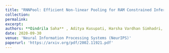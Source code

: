 ```yaml
---
title: "RNNPool: Efficient Non-linear Pooling for RAM Constrained Inference"
collection: 
permalink: 
excerpt: 
authors: **Oindrila Saha** , Aditya Kusupati, Harsha Vardhan Simhadri, Manik Varma and Prateek Jain
date: 2020-09-30
venue: 'Neural Information Processing Systems (NeurIPS)'
paperurl: 'https://arxiv.org/pdf/2002.11921.pdf'
---
```

